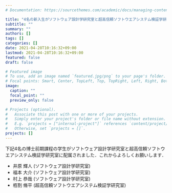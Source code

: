 ```yaml
---
# Documentation: https://sourcethemes.com/academic/docs/managing-content/

title: "4名の新入生がソフトウェア設計学研究室と超高信頼ソフトウエアシステム検証学研究室に配属されました"
subtitle: ""
summary: ""
authors: []
tags: []
categories: []
date: 2021-04-28T10:16:32+09:00
lastmod: 2021-04-28T10:16:32+09:00
featured: false
draft: false

# Featured image
# To use, add an image named `featured.jpg/png` to your page's folder.
# Focal points: Smart, Center, TopLeft, Top, TopRight, Left, Right, BottomLeft, Bottom, BottomRight.
image:
  caption: ""
  focal_point: ""
  preview_only: false

# Projects (optional).
#   Associate this post with one or more of your projects.
#   Simply enter your project's folder or file name without extension.
#   E.g. `projects = ["internal-project"]` references `content/project/deep-learning/index.md`.
#   Otherwise, set `projects = []`.
projects: []
---
```


下記4名の博士前期課程の学生がソフトウェア設計学研究室と超高信頼ソフトウエアシステム検証学研究室に配属されました．これからよろしくお願いします．

- 井原 輝人 (ソフトウェア設計学研究室)
- 福本 大介 (ソフトウェア設計学研究室)
- 村上 恭哉 (ソフトウェア設計学研究室)
- 栢割 脩平 (超高信頼ソフトウエアシステム検証学研究室)
